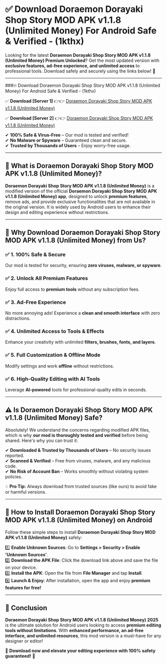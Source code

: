 
# ✅ Download Doraemon Dorayaki Shop Story MOD APK v1.1.8 (Unlimited Money) For Android Safe & Verified -  (1kthx) 

Looking for the latest **Doraemon Dorayaki Shop Story MOD APK v1.1.8 (Unlimited Money) Premium Unlocked**? Get the most updated version with **exclusive features, ad-free experience, and unlimited access** to professional tools. Download safely and securely using the links below! 🚀  

---

###🔥 Download Doraemon Dorayaki Shop Story MOD APK v1.1.8 (Unlimited Money) For Android Safe & Verified -  (1kthx)  

✅ **Download [Server 1]** 👉👉 [Doraemon Dorayaki Shop Story MOD APK v1.1.8 (Unlimited Money) ](https://apkcomod.com?title=Doraemon_Dorayaki_Shop_Story_MOD_APK_v1.1.8_(Unlimited_Money))  

✅ **Download [Server 2]** 👉👉 [Doraemon Dorayaki Shop Story MOD APK v1.1.8 (Unlimited Money) ](https://apkcomod.com?title=Doraemon_Dorayaki_Shop_Story_MOD_APK_v1.1.8_(Unlimited_Money))  

✔ **100% Safe & Virus-Free** – Our mod is tested and verified!  
✔ **No Malware or Spyware** – Guaranteed clean and secure.  
✔ **Trusted by Thousands of Users** – Enjoy worry-free usage.  

---

## 📌 What is Doraemon Dorayaki Shop Story MOD APK v1.1.8 (Unlimited Money)?  

**Doraemon Dorayaki Shop Story MOD APK v1.1.8 (Unlimited Money)** is a modified version of the official **Doraemon Dorayaki Shop Story MOD APK v1.1.8 (Unlimited Money) app**, designed to unlock **premium features**, remove ads, and provide exclusive functionalities that are not available in the original version. It is widely used by Android users to enhance their design and editing experience without restrictions.  

---

## 🌟 Why Download Doraemon Dorayaki Shop Story MOD APK v1.1.8 (Unlimited Money) from Us?  

### ✅ 1. 100% Safe & Secure  
Our mod is tested for security, ensuring **zero viruses, malware, or spyware**.  

### ✅ 2. Unlock All Premium Features  
Enjoy full access to **premium tools** without any subscription fees.  

### ✅ 3. Ad-Free Experience  
No more annoying ads! Experience a **clean and smooth interface** with zero distractions.  

### ✅ 4. Unlimited Access to Tools & Effects  
Enhance your creativity with unlimited **filters, brushes, fonts, and layers**.  

### ✅ 5. Full Customization & Offline Mode  
Modify settings and work **offline** without restrictions.  

### ✅ 6. High-Quality Editing with AI Tools  
Leverage **AI-powered** tools for professional-quality edits in seconds.  

---

## ⚠️ Is Doraemon Dorayaki Shop Story MOD APK v1.1.8 (Unlimited Money) Safe?  

Absolutely! We understand the concerns regarding modified APK files, which is why **our mod is thoroughly tested and verified** before being shared. Here's why you can trust it:  

✔ **Downloaded & Trusted by Thousands of Users** – No security issues reported.  
✔ **Scanned & Verified** – Free from viruses, malware, and any malicious code.  
✔ **No Risk of Account Ban** – Works smoothly without violating system policies.  

💡 **Pro Tip:** Always download from trusted sources (like ours) to avoid fake or harmful versions.  

---

## 📲 How to Install Doraemon Dorayaki Shop Story MOD APK v1.1.8 (Unlimited Money) on Android  

Follow these simple steps to install **Doraemon Dorayaki Shop Story MOD APK v1.1.8 (Unlimited Money)** safely:  

1️⃣ **Enable Unknown Sources**: Go to **Settings > Security > Enable 'Unknown Sources'**.  
2️⃣ **Download the APK File**: Click the download link above and save the file on your device.  
3️⃣ **Install the APK**: Open the file from **File Manager** and tap **Install**.  
4️⃣ **Launch & Enjoy**: After installation, open the app and enjoy **premium features for free!**  

---

## 🚀 Conclusion  

**Doraemon Dorayaki Shop Story MOD APK v1.1.8 (Unlimited Money) 2025** is the ultimate solution for Android users looking to access **premium editing tools without limitations**. With **enhanced performance, an ad-free interface, and unlimited resources**, this mod version is a must-have for any designer or editor!  

🔻 **Download now and elevate your editing experience with 100% safety guaranteed!** 🔻  

